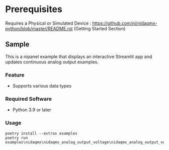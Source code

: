 Prerequisites
===============
Requires a Physical or Simulated Device : https://github.com/ni/nidaqmx-python/blob/master/README.rst (Getting Started Section)

## Sample

This is a nipanel example that displays an interactive Streamlit app and updates continuous analog output examples.

### Feature

- Supports various data types

### Required Software

- Python 3.9 or later

### Usage

```pwsh
poetry install --extras examples
poetry run examples\nidaqmx\nidaqmx_analog_output_voltage\nidaqmx_analog_output_voltage.py
```